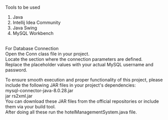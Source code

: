 Tools to be used <br>
1. Java<br>
2. Intellij Idea Community<br>
3. Java Swing<br>
4. MySQL Workbench<br>
<br>
For Database Connection <br>
Open the Conn class file in your project.<br>
Locate the section where the connection parameters are defined.<br>
Replace the placeholder values with your actual MySQL username and password.<br>

To ensure smooth execution and proper functionality of this project, please include the following JAR files in your project's dependencies:<br>
mysql-connector-java-8.0.28.jar<br>
jar rs2xml.jar<br>
You can download these JAR files from the official repositories or include them via your build tool.<br>
After doing all these run the hotelManagementSystem.java file.
